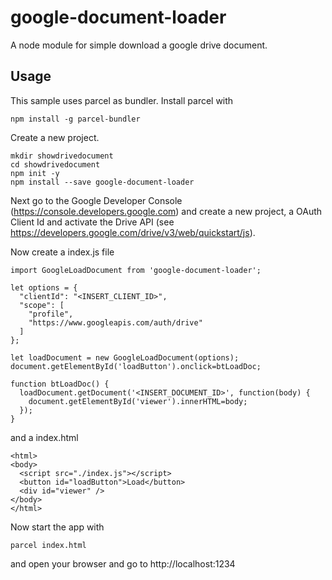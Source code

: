 # google-document-loader
A node module for simple download a google drive document.

## Usage

This sample uses parcel as bundler. Install parcel with
```
npm install -g parcel-bundler
```


Create a new project.

```
mkdir showdrivedocument
cd showdrivedocument
npm init -y
npm install --save google-document-loader
```

Next go to the Google Developer Console (https://console.developers.google.com) and create a new project, a OAuth Client Id and activate the Drive API (see https://developers.google.com/drive/v3/web/quickstart/js).

Now create a index.js file

```
import GoogleLoadDocument from 'google-document-loader';

let options = {
  "clientId": "<INSERT_CLIENT_ID>",
  "scope": [
    "profile",
    "https://www.googleapis.com/auth/drive"
  ]
};

let loadDocument = new GoogleLoadDocument(options);
document.getElementById('loadButton').onclick=btLoadDoc;

function btLoadDoc() {
  loadDocument.getDocument('<INSERT_DOCUMENT_ID>', function(body) {
    document.getElementById('viewer').innerHTML=body;
  });
}
```

and a index.html

```
<html>
<body>
  <script src="./index.js"></script>
  <button id="loadButton">Load</button>
  <div id="viewer" />
</body>
</html>
```

Now start the app with

```
parcel index.html
```

and open your browser and go to http://localhost:1234
